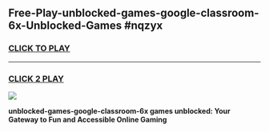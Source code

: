
## Free-Play-unblocked-games-google-classroom-6x-Unblocked-Games #nqzyx
<h3>
<a href="https://news.freeplayer.one?title=unblocked-games-google-classroom-6x&ref=8M">CLICK TO PLAY</a></h3>
<hr>

<h3>
<a href="https://news.freeplayer.one?title=unblocked-games-google-classroom-6x&ref=8M">CLICK 2 PLAY</a>
  
</h3>

<a href="https://news.freeplayer.one?title=unblocked-games-google-classroom-6x&ref=8M"><img src="https://clearcache.store/games.png"></a>


**unblocked-games-google-classroom-6x games unblocked: Your Gateway to Fun and Accessible Online Gaming**
